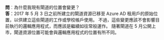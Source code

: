 **問**︰為什麼我現有閘道的位置會變更？ <br/>
**答**：2017 年 5 月 3 日之前所建立的閘道資源已移至 Azure AD 租用戶的原始位置，以供建立這些閘道的工作或學校帳戶使用。 不過，這些變更應該不會影響目前執行的邏輯應用程式，而應該是繼續如往常般運作。 隨著閘道在 5 月公開上市，閘道資源位置可能會與邏輯應用程式的位置有所不同。